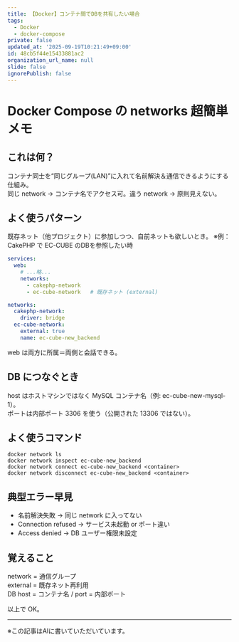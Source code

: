 ```yaml
---
title: 【Docker】コンテナ間でDBを共有したい場合
tags:
  - Docker
  - docker-compose
private: false
updated_at: '2025-09-19T10:21:49+09:00'
id: 48cb5f44e15433881ac2
organization_url_name: null
slide: false
ignorePublish: false
---
```

# Docker Compose の networks 超簡単メモ

## これは何？
コンテナ同士を“同じグループ(LAN)”に入れて名前解決＆通信できるようにする仕組み。  
同じ network → コンテナ名でアクセス可。違う network → 原則見えない。

## よく使うパターン
既存ネット（他プロジェクト）に参加しつつ、自前ネットも欲しいとき。
※例：CakePHP で EC-CUBE のDBを参照したい時
````yaml
services:
  web:
    # ...略...
    networks:
      - cakephp-network
      - ec-cube-network   # 既存ネット (external)

networks:
  cakephp-network:
    driver: bridge
  ec-cube-network:
    external: true
    name: ec-cube-new_backend
````

web は両方に所属＝両側と会話できる。

## DB につなぐとき
host はホストマシンではなく MySQL コンテナ名（例: ec-cube-new-mysql-1）。  
ポートは内部ポート 3306 を使う（公開された 13306 ではない）。

## よく使うコマンド
```
docker network ls
docker network inspect ec-cube-new_backend
docker network connect ec-cube-new_backend <container>
docker network disconnect ec-cube-new_backend <container>
```

## 典型エラー早見
- 名前解決失敗 → 同じ network に入ってない
- Connection refused → サービス未起動 or ポート違い
- Access denied → DB ユーザー権限未設定

## 覚えること
network = 通信グループ  
external = 既存ネット再利用  
DB host = コンテナ名 / port = 内部ポート

以上で OK。

---
※この記事はAIに書いていただいています。
